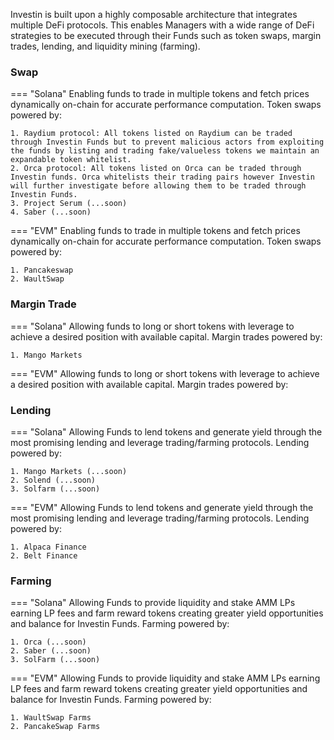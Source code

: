 Investin is built upon a highly composable architecture that integrates multiple DeFi protocols. This enables Managers with a wide range of DeFi strategies to be executed through their Funds such as token swaps, margin trades, lending, and liquidity mining (farming).


### Swap
=== "Solana"
    Enabling funds to trade in multiple tokens and fetch prices dynamically on-chain for accurate performance computation. Token swaps powered by:
    
    1. Raydium protocol: All tokens listed on Raydium can be traded through Investin Funds but to prevent malicious actors from exploiting the funds by listing and trading fake/valueless tokens we maintain an expandable token whitelist.
    2. Orca protocol: All tokens listed on Orca can be traded through Investin funds. Orca whitelists their trading pairs however Investin will further investigate before allowing them to be traded through Investin Funds. 
    3. Project Serum (...soon)
    4. Saber (...soon)




=== "EVM"
    Enabling funds to trade in multiple tokens and fetch prices dynamically on-chain for accurate performance computation. Token swaps powered by:

    1. Pancakeswap
    2. WaultSwap
   
    



### Margin Trade 
=== "Solana"
    Allowing funds to long or short tokens with leverage to achieve a desired position with available capital. Margin trades powered by:

    1. Mango Markets



=== "EVM"
    Allowing funds to long or short tokens with leverage to achieve a desired position with available capital. Margin trades powered by:

    


### Lending
=== "Solana"
    Allowing Funds to lend tokens and generate yield through the most promising lending and leverage trading/farming protocols. Lending powered by:
    
    1. Mango Markets (...soon)
    2. Solend (...soon)
    3. Solfarm (...soon)



=== "EVM"
   Allowing Funds to lend tokens and generate yield through the most promising lending and leverage trading/farming protocols. Lending powered by:
    
    1. Alpaca Finance
    2. Belt Finance
   
    




### Farming
=== "Solana"
    Allowing Funds to provide liquidity and stake AMM LPs earning LP fees and farm reward tokens creating greater yield opportunities and balance for Investin Funds. Farming powered by: 
    
    1. Orca (...soon)
    2. Saber (...soon)
    3. SolFarm (...soon)



=== "EVM"
    Allowing Funds to provide liquidity and stake AMM LPs earning LP fees and farm reward tokens creating greater yield opportunities and balance for Investin Funds. Farming powered by:
    
    1. WaultSwap Farms
    2. PancakeSwap Farms
    
